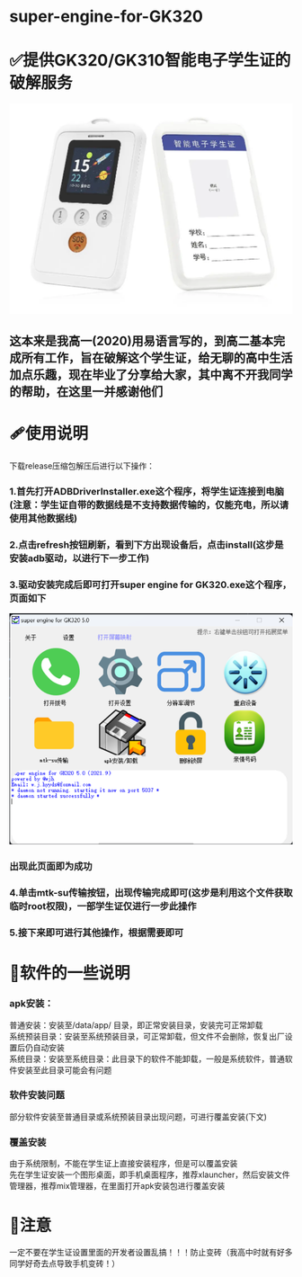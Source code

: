 # super-engine-for-GK320
# ✅提供GK320/GK310智能电子学生证的破解服务  
![image](./1.png)  
## 这本来是我高一(2020)用易语言写的，到高二基本完成所有工作，旨在破解这个学生证，给无聊的高中生活加点乐趣，现在毕业了分享给大家，其中离不开我同学的帮助，在这里一并感谢他们

# 🩹使用说明
下载release压缩包解压后进行以下操作：  
### 1.首先打开ADBDriverInstaller.exe这个程序，将学生证连接到电脑(注意：学生证自带的数据线是不支持数据传输的，仅能充电，所以请使用其他数据线)  
### 2.点击refresh按钮刷新，看到下方出现设备后，点击install(这步是安装adb驱动，以进行下一步工作)  
### 3.驱动安装完成后即可打开super engine for GK320.exe这个程序，页面如下  
![image](./softwareshot.png)  
### 出现此页面即为成功  
### 4.单击mtk-su传输按钮，出现传输完成即可(这步是利用这个文件获取临时root权限)，一部学生证仅进行一步此操作
### 5.接下来即可进行其他操作，根据需要即可  

# 🔎软件的一些说明  
### apk安装：  
普通安装：安装至/data/app/ 目录，即正常安装目录，安装完可正常卸载  
系统预装目录：安装至系统预装目录，可正常卸载，但文件不会删除，恢复出厂设置后仍自动安装  
系统目录：安装至系统目录：此目录下的软件不能卸载，一般是系统软件，普通软件安装至此目录可能会有问题

### 软件安装问题  
部分软件安装至普通目录或系统预装目录出现问题，可进行覆盖安装(下文)

### 覆盖安装  
由于系统限制，不能在学生证上直接安装程序，但是可以覆盖安装  
先在学生证安装一个图形桌面，即手机桌面程序，推荐xlauncher，然后安装文件管理器，推荐mix管理器，在里面打开apk安装包进行覆盖安装  

# 🩻注意  
一定不要在学生证设置里面的开发者设置乱搞！！！防止变砖（我高中时就有好多同学好奇去点导致手机变砖！）
